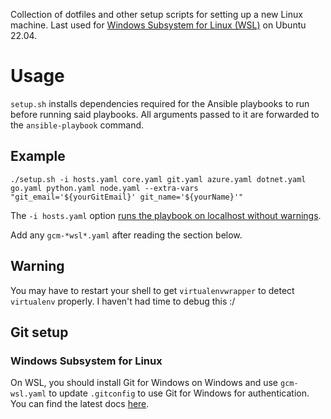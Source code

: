 Collection of dotfiles and other setup scripts for setting up a new Linux machine. Last used for  [Windows Subsystem for Linux (WSL)](https://docs.microsoft.com/en-us/windows/wsl/) on Ubuntu 22.04.

# Usage
`setup.sh` installs dependencies required for the Ansible playbooks to run before running said playbooks. All arguments passed to it are forwarded to the `ansible-playbook` command.

## Example
```
./setup.sh -i hosts.yaml core.yaml git.yaml azure.yaml dotnet.yaml go.yaml python.yaml node.yaml --extra-vars "git_email='${yourGitEmail}' git_name='${yourName}'"
```
The `-i hosts.yaml` option [runs the playbook on localhost without warnings](https://github.com/ansible/ansible/issues/33132#issuecomment-363908285).

Add any `gcm-*wsl*.yaml` after reading the section below.

## Warning
You may have to restart your shell to get `virtualenvwrapper` to detect `virtualenv` properly. I haven't had time to debug this :/

## Git setup
### Windows Subsystem for Linux
On WSL, you should install Git for Windows on Windows and use `gcm-wsl.yaml` to update `.gitconfig` to use Git for Windows for authentication. You can find the latest docs [here](https://github.com/GitCredentialManager/git-credential-manager/blob/main/docs/wsl.md#windows-subsystem-for-linux-wsl).
